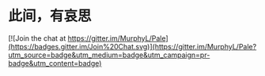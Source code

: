 # 此间，有哀思

[![Join the chat at https://gitter.im/MurphyL/Pale](https://badges.gitter.im/Join%20Chat.svg)](https://gitter.im/MurphyL/Pale?utm_source=badge&utm_medium=badge&utm_campaign=pr-badge&utm_content=badge)
